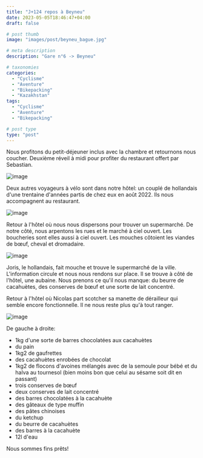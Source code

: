 ```yaml
---
title: "J+124 repos à Beyneu"
date: 2023-05-05T18:46:47+04:00
draft: false

# post thumb
image: "images/post/beyneu_bague.jpg"

# meta description
description: "Gare n°6 -> Beyneu"

# taxonomies
categories:
  - "Cyclisme" 
  - "Aventure" 
  - "Bikepacking"
  - "Kazakhstan" 
tags:
  - "Cyclisme" 
  - "Aventure" 
  - "Bikepacking" 

# post type
type: "post"
---
```


Nous profitons du petit-déjeuner inclus avec la chambre et retournons nous coucher. Deuxième réveil à midi pour profiter du restaurant offert par Sebastian.

![image](../../images/post/beyneu_statue.jpg)

Deux autres voyageurs à vélo sont dans notre hôtel: un couplé de hollandais d'une trentaine d'années partis de chez eux en août 2022. Ils nous accompagnent au restaurant.

![image](../../images/post/beyneu_tapis.jpg)

Retour à l'hôtel où nous nous dispersons pour trouver un supermarché. De notre côté, nous arpentons les rues et le marché à ciel ouvert. Les boucheries sont elles aussi à ciel ouvert. Les mouches côtoient les viandes de bœuf, cheval et dromadaire.

![image](../../images/post/beyneu_marche.jpg)

Joris, le hollandais, fait mouche et trouve le supermarché de la ville. L'information circule et nous nous rendons sur place. Il se trouve à côté de l'hôtel, une aubaine. Nous prenons ce qu'il nous manque: du beurre de cacahuètes, des conserves de bœuf et une sorte de lait concentré.

Retour à l'hôtel où Nicolas part scotcher sa manette de dérailleur qui semble encore fonctionnelle. Il ne nous reste plus qu'à tout ranger.

![image](../../images/post/beyneu_bouffe.jpg)

De gauche à droite:

- 1kg d'une sorte de barres chocolatées aux cacahuètes
- du pain
- 1kg2 de gaufrettes
- des cacahuètes enrobées de chocolat
- 1kg2 de flocons d'avoines mélangés avec de la semoule pour bébé et du halva au tournesol (bien moins bon que celui au sésame soit dit en passant) 
- trois conserves de bœuf 
- deux conserves de lait concentré 
- des barres chocolatées à la cacahuète 
- des gâteaux de type muffin
- des pâtes chinoises
- du ketchup
- du beurre de cacahuètes 
- des barres à la cacahuète 
- 12l d'eau 

Nous sommes fins prêts! 

